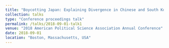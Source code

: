 ```yaml
---
title: "Boycotting Japan: Explaining Divergence in Chinese and South Korean Economic Backlash"
collection: talks
type: "Conference proceedings talk"
permalink: /talks/2018-09-01-talk1
venue: "2018 American Political Science Association Annual Conference"
date: 2018-09-01
location: "Boston, Massachusetts, USA"
---
```

